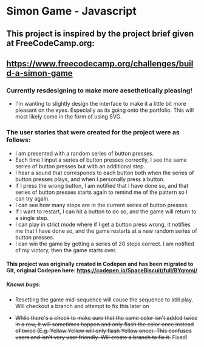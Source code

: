 # Simon Game - Javascript

## This project is inspired by the project brief given at FreeCodeCamp.org: 
## https://www.freecodecamp.org/challenges/build-a-simon-game


### Currently resdesigning to make more aesethetically pleasing! 
- I'm wanting to slightly design the interface to make it a little bit more pleasant on the eyes. Especially as its going onto the portfolio. This will most likely come in the form of using SVG. 


### The user stories that were created for the project were as follows:
- I am presented with a random series of button presses.
- Each time I input a series of button presses correctly, I see the same series of button presses but with an additional step.
- I hear a sound that corresponds to each button both when the series of button presses plays, and when I personally press a button.
- If I press the wrong button, I am notified that I have done so, and that series of button presses starts again to remind me of the pattern so I can try again.
- I can see how many steps are in the current series of button presses.
- If I want to restart, I can hit a button to do so, and the game will return to a single step.
- I can play in strict mode where if I get a button press wrong, it notifies me that I have done so, and the game restarts at a new random series of button presses.
- I can win the game by getting a series of 20 steps correct. I am notified of my victory, then the game starts over.

#### This project was originally created in Codepen and has been migrated to Git, original Codepen here: https://codepen.io/SpaceBiscuit/full/BYqmmj/

##### Known bugs:
- Resetting the game mid-sequence will cause the sequence to still play. Will checkout a branch and attempt to fix this later on

- ~~While there's a check to make sure that the same color isn't added twice in a row, it will sometimes happen and only flash the color once instead of twice (E.g. Yellow Yellow will only flash Yellow once). This confuses users and isn't very user friendly. Will create a branch to fix it.~~  Fixed!


